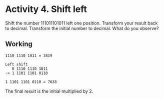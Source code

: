# Activity 4. Shift left
Shift the number 111011101011 left one position.
Transform your result back to decimal.
Transform the initial number to decimal.
What do you observe?

## Working
    1110 1110 1011 = 3819

    Left shift
       0 1110 1110 1011
    -> 1 1101 1101 0110

    1 1101 1101 0110 = 7638

The final result is the initial multiplied by 2.